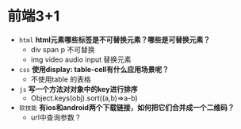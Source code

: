 # 前端3+1
- `html` **html元素哪些标签是不可替换元素？哪些是可替换元素？**
  - div span p 不可替换
  - img video audio input 替换元素
- `css` **使用display: table-cell有什么应用场景呢？**
  - 不使用table 的表格
- `js` **写一个方法对对象中的key进行排序**
  - Object.keys(obj).sort((a,b)=>a-b)
- `软技能` **有ios和android两个下载链接，如何把它们合并成一个二维码？**
  - url中查询参数？